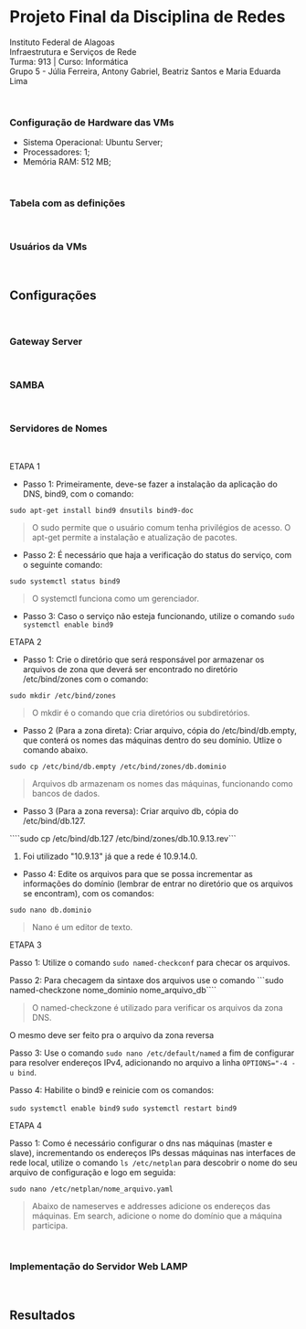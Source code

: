 # Projeto Final da Disciplina de Redes

Instituto Federal de Alagoas
<br>
Infraestrutura e Serviços de Rede
<br>
Turma: 913   |   Curso: Informática
<br>
Grupo 5 - Júlia Ferreira, Antony Gabriel, Beatriz Santos e Maria Eduarda Lima

&nbsp;

### Configuração de Hardware das VMs

- Sistema Operacional: Ubuntu Server;
- Processadores: 1;
- Memória RAM: 512 MB;

&nbsp;

### Tabela com as definições

&nbsp;

### Usuários da VMs

&nbsp;

## Configurações

&nbsp;

### Gateway Server

&nbsp;

### SAMBA

&nbsp; 

### Servidores de Nomes

&nbsp;

ETAPA 1

- Passo 1: Primeiramente, deve-se fazer a instalação da aplicação do DNS, bind9, com o comando:

```sudo apt-get install bind9 dnsutils bind9-doc```

> O sudo permite que o usuário comum tenha privilégios de acesso.
> O apt-get permite a instalação e atualização de pacotes.

- Passo 2: É necessário que haja a verificação do status do serviço, com o seguinte comando:

```sudo systemctl status bind9```

> O systemctl funciona como um gerenciador.

  - Passo 3: Caso o serviço não esteja funcionando, utilize o comando ```sudo systemctl enable bind9```
  
ETAPA 2

- Passo 1: Crie o diretório que será responsável por armazenar os arquivos de zona que deverá ser encontrado no diretório /etc/bind/zones com o comando:

```sudo mkdir /etc/bind/zones```

> O mkdir é o comando que cria diretórios ou subdiretórios.

- Passo 2 (Para a zona direta): Criar arquivo, cópia do /etc/bind/db.empty, que conterá os nomes das máquinas dentro do seu domínio. Utlize o comando abaixo.

```sudo cp /etc/bind/db.empty /etc/bind/zones/db.dominio```

> Arquivos db armazenam os nomes das máquinas, funcionando como bancos de dados.

- Passo 3 (Para a zona reversa): Criar arquivo db, cópia do /etc/bind/db.127.

````sudo cp /etc/bind/db.127 /etc/bind/zones/db.10.9.13.rev```

1. Foi utilizado "10.9.13" já que a rede é 10.9.14.0.

- Passo 4: Edite os arquivos para que se possa incrementar as informações do domínio (lembrar de entrar no diretório que os arquivos se encontram), com os comandos:

```sudo nano db.dominio ```

> Nano é um editor de texto.

ETAPA 3

Passo 1: Utilize o comando ```sudo named-checkconf``` para checar os arquivos.

Passo 2: Para checagem da sintaxe dos arquivos use o comando ```sudo named-checkzone nome_dominio nome_arquivo_db````

> O named-checkzone é utilizado para verificar os arquivos da zona DNS.

O mesmo deve ser feito pra o arquivo da zona reversa

Passo 3: Use o comando ```sudo nano /etc/default/named``` a fim de configurar para resolver endereços IPv4, adicionando no arquivo a linha ```OPTIONS="-4 -u bind```.

Passo 4: Habilite o bind9 e reinicie com os comandos:

```sudo systemctl enable bind9```
```sudo systemctl restart bind9```

ETAPA 4

Passo 1: Como é necessário configurar o dns nas máquinas (master e slave), incrementando os endereços IPs dessas máquinas nas interfaces de rede local, utilize o comando ```ls /etc/netplan``` para descobrir o nome do seu arquivo de configuração e logo em seguida:

```sudo nano /etc/netplan/nome_arquivo.yaml```

> Abaixo de nameserves e addresses adicione os endereços das máquinas.
> Em search, adicione o nome do domínio que a máquina participa.

&nbsp;

### Implementação do Servidor Web LAMP

&nbsp;

## Resultados

